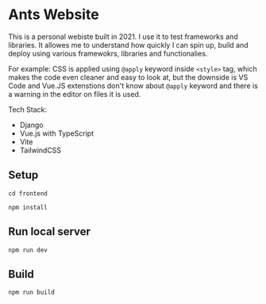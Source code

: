 # Ants Website

This is a personal webiste built in 2021. 
I use it to test frameworks and libraries. It allowes me to understand how quickly I can spin up, build and deploy using various framewokrs, libraries and functionalies.

For example: CSS is applied using `@apply` keyword inside `<style>` tag, which makes the code even cleaner and easy to look at, but the downside is VS Code and Vue.JS extenstions don't know about `@apply` keyword and there is a warning in the editor on files it is used.


 Tech Stack: 
  - Django
  - Vue.js with TypeScript
  - Vite
  - TailwindCSS

## Setup 
`cd frontend`

`npm install`


## Run local server
`npm run dev`

## Build 
`npm run build`
